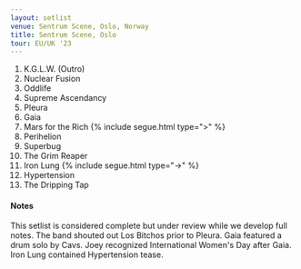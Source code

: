 ```yaml
---
layout: setlist
venue: Sentrum Scene, Oslo, Norway
title: Sentrum Scene, Oslo
tour: EU/UK '23
---
```


1. K.G.L.W. (Outro)
2. Nuclear Fusion
3. Oddlife
4. Supreme Ascendancy 
5. Pleura
6. Gaia
7. Mars for the Rich
  {% include segue.html type=">" %}
8. Perihelion
9. Superbug
10. The Grim Reaper
11. Iron Lung
   {% include segue.html type="->" %}
12. Hypertension
13. The Dripping Tap

<!--snippet-->


#### Notes

This setlist is considered complete but under review while we develop full notes. The band shouted out Los Bitchos prior to Pleura. Gaia featured a drum solo by Cavs. Joey recognized International Women's Day after Gaia. Iron Lung contained Hypertension tease.
